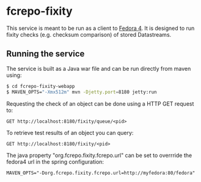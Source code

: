 # fcrepo-fixity

This service is meant to be run as a client to [Fedora 4](https://github.com/futures/fcrepo4).
It is designed to run fixity checks (e.g. checksum comparison) of stored Datastreams.

## Running the service

The service is built as a Java war file and can be run directly from maven using:

```bash
$ cd fcrepo-fixity-webapp
$ MAVEN_OPTS="-Xmx512m" mvn -Djetty.port=8180 jetty:run
```

Requesting the check of an object can be done using a HTTP GET request to:

	GET http://localhost:8180/fixity/queue/<pid>

To retrieve test results of an object you can query:

	GET http://localhost:8180/fixity/<pid>

The java property "org.fcrepo.fixity.fcrepo.url" can be set to overrride the fedora4 url in the spring configuration:

	MAVEN_OPTS="-Dorg.fcrepo.fixity.fcrepo.url=http://myfedora:80/fedora"
	  	
